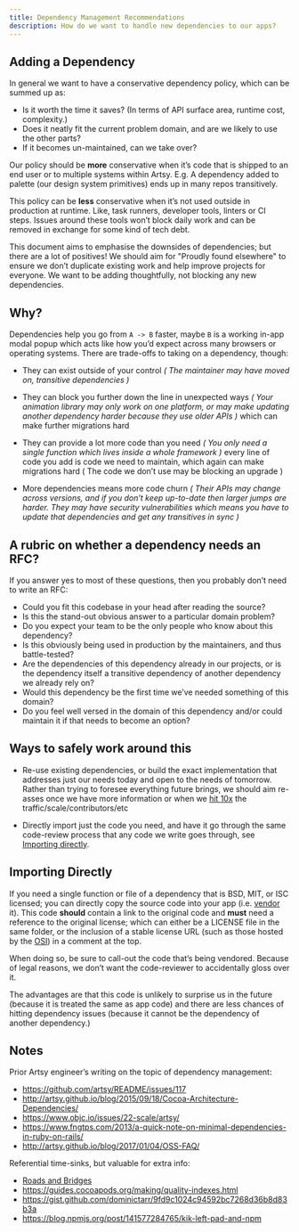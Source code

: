 ```yaml
---
title: Dependency Management Recommendations
description: How do we want to handle new dependencies to our apps?
---
```


## Adding a Dependency

In general we want to have a conservative dependency policy, which can be summed up as:

- Is it worth the time it saves? (In terms of API surface area, runtime cost, complexity.)
- Does it neatly fit the current problem domain, and are we likely to use the other parts?
- If it becomes un-maintained, can we take over?

Our policy should be **more** conservative when it’s code that is shipped to an end user or to multiple systems
within Artsy. E.g. A dependency added to palette (our design system primitives) ends up in many repos transitively.

This policy can be **less** conservative when it’s not used outside in production at runtime. Like, task runners,
developer tools, linters or CI steps. Issues around these tools won’t block daily work and can be removed in
exchange for some kind of tech debt.

This document aims to emphasise the downsides of dependencies; but there are a lot of positives! We should aim for
"Proudly found elsewhere" to ensure we don’t duplicate existing work and help improve projects for everyone. We
want to be adding thoughtfully, not blocking any new dependencies.

## Why?

Dependencies help you go from `A -> B` faster, maybe `B` is a working in-app modal popup which acts like how you’d
expect across many browsers or operating systems. There are trade-offs to taking on a dependency, though:

- They can exist outside of your control _( The maintainer may have moved on, transitive dependencies )_

- They can block you further down the line in unexpected ways _( Your animation library may only work on one
  platform, or may make updating another dependency harder because they use older APIs )_ which can make further
  migrations hard

- They can provide a lot more code than you need _( You only need a single function which lives inside a whole
  framework )_ every line of code you add is code we need to maintain, which again can make migrations hard ( The
  code we don’t use may be blocking an upgrade )

- More dependencies means more code churn _( Their APIs may change across versions, and if you don’t keep
  up-to-date then larger jumps are harder. They may have security vulnerabilities which means you have to update
  that dependencies and get any transitives in sync )_

## A rubric on whether a dependency needs an RFC?

If you answer yes to most of these questions, then you probably don’t need to write an RFC:

- Could you fit this codebase in your head after reading the source?
- Is this the stand-out obvious answer to a particular domain problem?
- Do you expect your team to be the only people who know about this dependency?
- Is this obviously being used in production by the maintainers, and thus battle-tested?
- Are the dependencies of this dependency already in our projects, or is the dependency itself a transitive
  dependency of another dependency we already rely on?
- Would this dependency be the first time we’ve needed something of this domain?
- Do you feel well versed in the domain of this dependency and/or could maintain it if that needs to become an
  option?

## Ways to safely work around this

- Re-use existing dependencies, or build the exact implementation that addresses just our needs today and open to
  the needs of tomorrow. Rather than trying to foresee everything future brings, we should aim re-asses once we
  have more information or when we [hit 10x][10x] the traffic/scale/contributors/etc

- Directly import just the code you need, and have it go through the same code-review process that any code we
  write goes through, see [Importing directly](#importing-directly).

## Importing Directly

If you need a single function or file of a dependency that is BSD, MIT, or ISC licensed; you can directly copy the
source code into your app (i.e. [vendor][] it). This code **should** contain a link to the original code and
**must** need a reference to the original license; which can either be a LICENSE file in the same folder, or the
inclusion of a stable license URL (such as those hosted by the [OSI][]) in a comment at the top.

When doing so, be sure to call-out the code that’s being vendored. Because of legal reasons, we don’t want the
code-reviewer to accidentally gloss over it.

The advantages are that this code is unlikely to surprise us in the future (because it is treated the same as app
code) and there are less chances of hitting dependency issues (because it cannot be the dependency of another
dependency.)

## Notes

Prior Artsy engineer’s writing on the topic of dependency management:

- https://github.com/artsy/README/issues/117
- http://artsy.github.io/blog/2015/09/18/Cocoa-Architecture-Dependencies/
- https://www.objc.io/issues/22-scale/artsy/
- https://www.fngtps.com/2013/a-quick-note-on-minimal-dependencies-in-ruby-on-rails/
- http://artsy.github.io/blog/2017/01/04/OSS-FAQ/

Referential time-sinks, but valuable for extra info:

- [Roads and Bridges][rnb]
- https://guides.cocoapods.org/making/quality-indexes.html
- https://gist.github.com/dominictarr/9fd9c1024c94592bc7268d36b8d83b3a
- https://blog.npmjs.org/post/141577284765/kik-left-pad-and-npm

<!-- prettier-ignore-start -->

[vendor]: https://codeengineered.com/blog/2015/go-should-i-vendor/
[rnb]: https://www.fordfoundation.org/about/library/reports-and-studies/roads-and-bridges-the-unseen-labor-behind-our-digital-infrastructure/
[10x]: https://github.com/artsy/README/blob/master/culture/engineering-principles.md#build-for-10x
[OSI]: https://opensource.org/licenses

<!-- prettier-ignore-end -->
